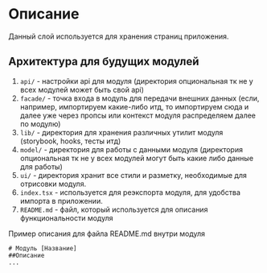# Описание

Данный слой используется для хранения страниц приложения.

## Архитектура для будущих модулей

1. `api/` - настройки api для модуля (директория опциональная тк не у всех модулей может быть свой api)
2. `facade/` - точка входа в модуль для передачи внешних данных (если, например, импортируем какие-либо итд, то импортируем сюда и далее уже через пропсы или контекст модуля распределяем далее по модулю)
3. `lib/` - директория для хранения различных утилит модуля (storybook, hooks, тесты итд)
4. `model/` - директория для работы с данными модуля (директория опциональная тк не у всех модулей могут быть какие либо данные для работы)
5. `ui/` - директория хранит все стили и разметку, необходимые для отрисовки модуля.
6. `index.tsx` - используется для реэкспорта модуля, для удобства импорта в приложении.
7. `README.md` - файл, который используется для описания функциональности модуля

Пример описания для файла README.md внутри модуля

```
# Модуль [Название]
##Описание
...

```

